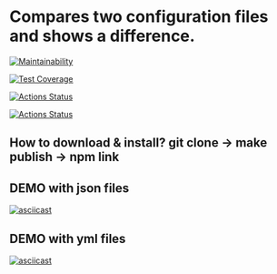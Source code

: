 # Compares two configuration files and shows a difference.

[![Maintainability](https://api.codeclimate.com/v1/badges/4bbe87791686f7fc8fed/maintainability)](https://codeclimate.com/github/Mazday21/frontend-project-46/maintainability)

[![Test Coverage](https://api.codeclimate.com/v1/badges/4bbe87791686f7fc8fed/test_coverage)](https://codeclimate.com/github/Mazday21/frontend-project-46/test_coverage)

[![Actions Status](https://github.com/Mazday21/frontend-project-46/actions/workflows/hexlet-check.yml/badge.svg)](https://github.com/Mazday21/frontend-project-46/actions)

[![Actions Status](https://github.com/Mazday21/frontend-project-46/actions/workflows/node.js.yml/badge.svg)](https://github.com/Mazday21/frontend-project-46/actions)

## How to download & install? git clone -> make publish -> npm link

## DEMO with json files

[![asciicast](https://asciinema.org/a/UzCNrwMfJ2pwVmBbKYPnRKbN9.svg)](https://asciinema.org/a/UzCNrwMfJ2pwVmBbKYPnRKbN9)

## DEMO with yml files

[![asciicast](https://asciinema.org/a/6yo5AIPUV7qgMYThqat5Am8Xc.svg)](https://asciinema.org/a/6yo5AIPUV7qgMYThqat5Am8Xc)